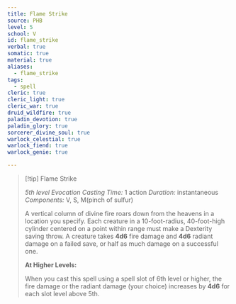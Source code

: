 ```yaml
---
title: Flame Strike
source: PHB
level: 5
school: V
id: flame_strike
verbal: true
somatic: true
material: true
aliases:
  - flame_strike
tags:
  - spell
cleric: true
cleric_light: true
cleric_war: true
druid_wildfire: true
paladin_devotion: true
paladin_glory: true
sorcerer_divine_soul: true
warlock_celestial: true
warlock_fiend: true
warlock_genie: true

---
```

>[!tip] Flame Strike
>
> *5th level Evocation*
> *Casting Time:* 1 action
> *Duration:* instantaneous
> *Components:* V, S, M(pinch of sulfur)
>
>A vertical column of divine fire roars down from the heavens in a location you specify. Each creature in a 10-foot-radius, 40-foot-high cylinder centered on a point within range must make a Dexterity saving throw. A creature takes **4d6** fire damage and **4d6** radiant damage on a failed save, or half as much damage on a successful one.
>
>**At Higher Levels:**
>
>When you cast this spell using a spell slot of 6th level or higher, the fire damage or the radiant damage (your choice) increases by **4d6** for each slot level above 5th.
>

